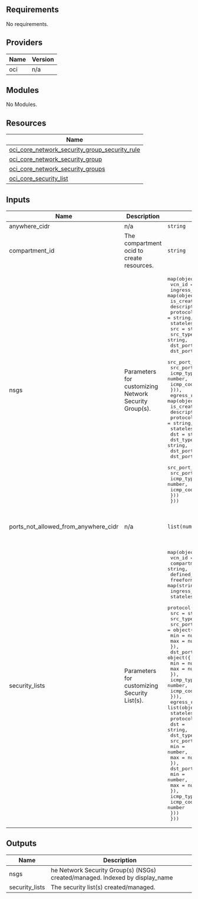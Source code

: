 ## Requirements

No requirements.

## Providers

| Name | Version |
|------|---------|
| oci | n/a |

## Modules

No Modules.

## Resources

| Name |
|------|
| [oci_core_network_security_group_security_rule](https://registry.terraform.io/providers/hashicorp/oci/latest/docs/resources/core_network_security_group_security_rule) |
| [oci_core_network_security_group](https://registry.terraform.io/providers/hashicorp/oci/latest/docs/resources/core_network_security_group) |
| [oci_core_network_security_groups](https://registry.terraform.io/providers/hashicorp/oci/latest/docs/data-sources/core_network_security_groups) |
| [oci_core_security_list](https://registry.terraform.io/providers/hashicorp/oci/latest/docs/resources/core_security_list) |

## Inputs

| Name | Description | Type | Default | Required |
|------|-------------|------|---------|:--------:|
| anywhere\_cidr | n/a | `string` | `"0.0.0.0/0"` | no |
| compartment\_id | The compartment ocid to create resources. | `string` | n/a | yes |
| nsgs | Parameters for customizing Network Security Group(s). | <pre>map(object({<br>    vcn_id        = string,<br>    ingress_rules = map(object({<br>      is_create    = bool<br>      description  = string<br>      protocol     = string,<br>      stateless    = bool,<br>      src          = string,<br>      src_type     = string,<br>      dst_port_min = number,<br>      dst_port_max = number,<br>      src_port_min = number,<br>      src_port_max = number,<br>      icmp_type    = number,<br>      icmp_code    = number<br>    })),<br>    egress_rules = map(object({<br>      is_create    = bool<br>      description  = string<br>      protocol     = string,<br>      stateless    = bool,<br>      dst          = string,<br>      dst_type     = string,<br>      dst_port_min = number,<br>      dst_port_max = number,<br>      src_port_min = number,<br>      src_port_max = number,<br>      icmp_type    = number,<br>      icmp_code    = number<br>    }))<br>  }))</pre> | `{}` | no |
| ports\_not\_allowed\_from\_anywhere\_cidr | n/a | `list(number)` | <pre>[<br>  22,<br>  3389<br>]</pre> | no |
| security\_lists | Parameters for customizing Security List(s). | <pre>map(object({<br>    vcn_id          = string,<br>    compartment_id  = string,<br>    defined_tags    = map(string),<br>    freeform_tags   = map(string),<br>    ingress_rules   = list(object({<br>      stateless     = bool,<br>      protocol      = string,<br>      src           = string,<br>      src_type      = string,<br>      src_port      = object({<br>        min         = number,<br>        max         = number<br>      }),<br>      dst_port      = object({<br>        min         = number,<br>        max         = number<br>      }),<br>      icmp_type     = number,<br>      icmp_code     = number<br>    })),<br>    egress_rules    = list(object({<br>      stateless     = bool,<br>      protocol      = string,<br>      dst           = string,<br>      dst_type      = string,<br>      src_port      = object({<br>        min         = number,<br>        max         = number<br>      }),<br>      dst_port      = object({<br>        min         = number,<br>        max         = number<br>      }),<br>      icmp_type     = number,<br>      icmp_code     = number<br>    }))<br>  }))</pre> | `{}` | no |

## Outputs

| Name | Description |
|------|-------------|
| nsgs | he Network Security Group(s) (NSGs) created/managed. Indexed by display\_name |
| security\_lists | The security list(s) created/managed. |
